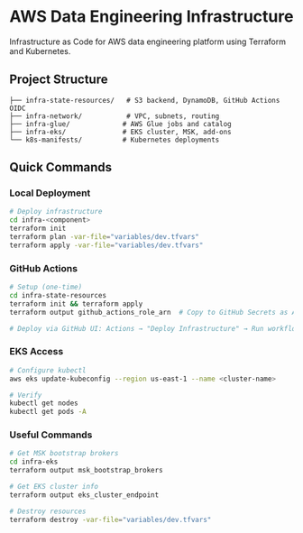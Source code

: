 # AWS Data Engineering Infrastructure

Infrastructure as Code for AWS data engineering platform using Terraform and Kubernetes.

## Project Structure

```
├── infra-state-resources/   # S3 backend, DynamoDB, GitHub Actions OIDC
├── infra-network/           # VPC, subnets, routing
├── infra-glue/             # AWS Glue jobs and catalog
├── infra-eks/              # EKS cluster, MSK, add-ons
└── k8s-manifests/          # Kubernetes deployments
```

## Quick Commands

### Local Deployment
```bash
# Deploy infrastructure
cd infra-<component>
terraform init
terraform plan -var-file="variables/dev.tfvars"
terraform apply -var-file="variables/dev.tfvars"
```

### GitHub Actions
```bash
# Setup (one-time)
cd infra-state-resources
terraform init && terraform apply
terraform output github_actions_role_arn  # Copy to GitHub Secrets as AWS_ROLE_ARN

# Deploy via GitHub UI: Actions → "Deploy Infrastructure" → Run workflow
```

### EKS Access
```bash
# Configure kubectl
aws eks update-kubeconfig --region us-east-1 --name <cluster-name>

# Verify
kubectl get nodes
kubectl get pods -A
```

### Useful Commands
```bash
# Get MSK bootstrap brokers
cd infra-eks
terraform output msk_bootstrap_brokers

# Get EKS cluster info
terraform output eks_cluster_endpoint

# Destroy resources
terraform destroy -var-file="variables/dev.tfvars"
```
